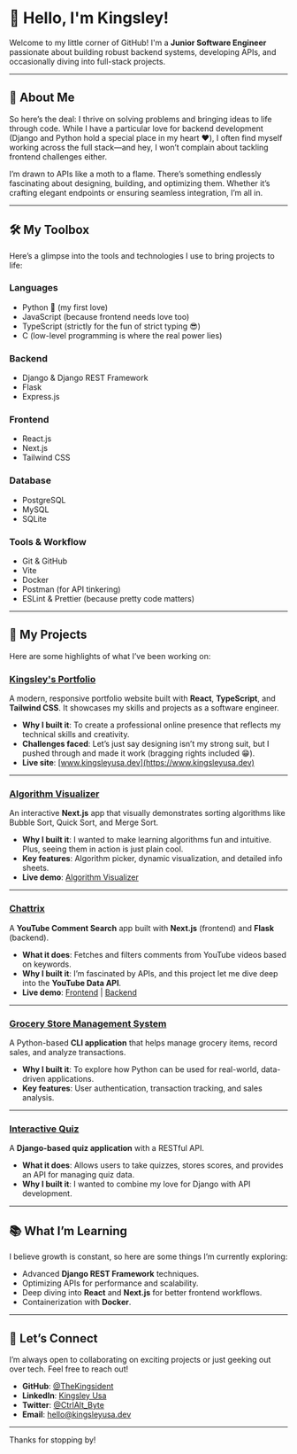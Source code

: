 # 👋 Hello, I'm Kingsley!  

Welcome to my little corner of GitHub! I'm a **Junior Software Engineer** passionate about building robust backend systems, developing APIs, and occasionally diving into full-stack projects.  

---

## 🌟 About Me  

So here’s the deal: I thrive on solving problems and bringing ideas to life through code. While I have a particular love for backend development (Django and Python hold a special place in my heart ❤️), I often find myself working across the full stack—and hey, I won’t complain about tackling frontend challenges either.  

I’m drawn to APIs like a moth to a flame. There’s something endlessly fascinating about designing, building, and optimizing them. Whether it’s crafting elegant endpoints or ensuring seamless integration, I’m all in.  

---

## 🛠️ My Toolbox  

Here’s a glimpse into the tools and technologies I use to bring projects to life:

### **Languages**
- Python 🐍 (my first love)
- JavaScript (because frontend needs love too)
- TypeScript (strictly for the fun of strict typing 😎)
- C (low-level programming is where the real power lies)

### **Backend**
- Django & Django REST Framework
- Flask  
- Express.js  

### **Frontend**
- React.js  
- Next.js  
- Tailwind CSS  

### **Database**
- PostgreSQL  
- MySQL  
- SQLite  

### **Tools & Workflow**
- Git & GitHub  
- Vite  
- Docker  
- Postman (for API tinkering)  
- ESLint & Prettier (because pretty code matters)  

---

## 🚀 My Projects  

Here are some highlights of what I’ve been working on:  

### [Kingsley's Portfolio](https://github.com/TheKingsident/kingsley-portfolio)  
A modern, responsive portfolio website built with **React**, **TypeScript**, and **Tailwind CSS**. It showcases my skills and projects as a software engineer.  
- **Why I built it**: To create a professional online presence that reflects my technical skills and creativity.  
- **Challenges faced**: Let’s just say designing isn’t my strong suit, but I pushed through and made it work (bragging rights included 😁).  
- **Live site**: [www.kingsleyusa.dev](https://www.kingsleyusa.dev)  

---

### [Algorithm Visualizer](https://github.com/TheKingsident/algorithm-visualizer)  
An interactive **Next.js** app that visually demonstrates sorting algorithms like Bubble Sort, Quick Sort, and Merge Sort.  
- **Why I built it**: I wanted to make learning algorithms fun and intuitive. Plus, seeing them in action is just plain cool.  
- **Key features**: Algorithm picker, dynamic visualization, and detailed info sheets.  
- **Live demo**: [Algorithm Visualizer](https://algorithm-visualizer-five-pi.vercel.app/)  

---

### [Chattrix](https://github.com/TheKingsident/chattrix)  
A **YouTube Comment Search** app built with **Next.js** (frontend) and **Flask** (backend).  
- **What it does**: Fetches and filters comments from YouTube videos based on keywords.  
- **Why I built it**: I’m fascinated by APIs, and this project let me dive deep into the **YouTube Data API**.  
- **Live demo**: [Frontend](https://chattrix.vercel.app/) | [Backend](https://chattrix-backend.onrender.com/)  

---

### [Grocery Store Management System](https://github.com/TheKingsident/grocery-store-ms)  
A Python-based **CLI application** that helps manage grocery items, record sales, and analyze transactions.  
- **Why I built it**: To explore how Python can be used for real-world, data-driven applications.  
- **Key features**: User authentication, transaction tracking, and sales analysis.  

---

### [Interactive Quiz](https://github.com/TheKingsident/interactive-quiz)  
A **Django-based quiz application** with a RESTful API.  
- **What it does**: Allows users to take quizzes, stores scores, and provides an API for managing quiz data.  
- **Why I built it**: I wanted to combine my love for Django with API development.  

---

## 📚 What I’m Learning  

I believe growth is constant, so here are some things I’m currently exploring:  
- Advanced **Django REST Framework** techniques.  
- Optimizing APIs for performance and scalability.  
- Deep diving into **React** and **Next.js** for better frontend workflows.  
- Containerization with **Docker**.  

---

## 🤝 Let’s Connect  

I’m always open to collaborating on exciting projects or just geeking out over tech. Feel free to reach out!  

- **GitHub**: [@TheKingsident](https://github.com/TheKingsident)  
- **LinkedIn**: [Kingsley Usa](https://www.linkedin.com/in/thekingsident)  
- **Twitter**: [@CtrlAlt_Byte](https://twitter.com/CtrlAlt_Byte)  
- **Email**: [hello@kingsleyusa.dev](mailto:hello@kingsleyusa.dev)  

---

Thanks for stopping by!
